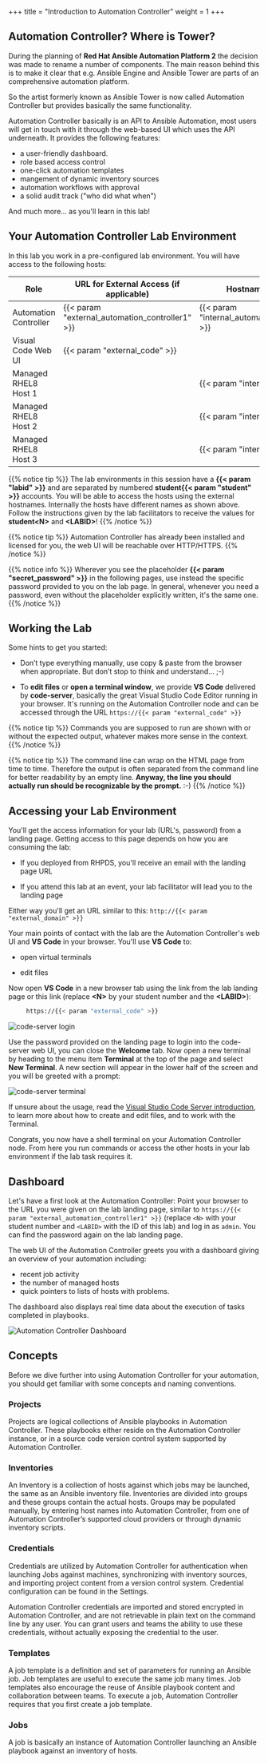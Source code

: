 +++
title = "Introduction to Automation Controller"
weight = 1
+++

## Automation Controller? Where is Tower?

During the planning of **Red Hat Ansible Automation Platform 2** the decision was made to rename a number of components. The main reason behind this is to make it clear that e.g. Ansible Engine and Ansible Tower are parts of an comprehensive automation platform.

So the artist formerly known as Ansible Tower is now called Automation Controller but provides basically the same functionality.

Automation Controller basically is an API to Ansible Automation, most users will get in touch with it through the web-based UI which uses the API underneath. It provides the following features:

- a user-friendly dashboard.
- role based access control
- one-click automation templates
- mangement of dynamic inventory sources
- automation workflows with approval
- a solid audit track ("who did what when")

And much more... as you'll learn in this lab!

## Your Automation Controller Lab Environment

In this lab you work in a pre-configured lab environment. You will have access to the following hosts:

| Role                         | URL for External Access (if applicable)  | Hostname Internal                   |
| ---------------------------- | ---------------------------------- | ----------------------------------- |
| Automation Controller| {{< param "external_automation_controller1" >}}    | {{< param "internal_automation_controller1" >}}     |
| Visual Code Web UI           | {{< param "external_code" >}}      |                                     |
| Managed RHEL8 Host 1         |                                    | {{< param "internal_host1" >}}      |
| Managed RHEL8 Host 2         |                                    | {{< param "internal_host2" >}}      |
| Managed RHEL8 Host 3         |                                    | {{< param "internal_host3" >}}      |

{{% notice tip %}}
The lab environments in this session have a **{{< param "labid" >}}** and are separated by numbered **student{{< param "student" >}}** accounts. You will be able to access the hosts using the external hostnames. Internally the hosts have different names as shown above. Follow the instructions given by the lab facilitators to receive the values for **student\<N>** and **\<LABID>**!
{{% /notice %}}

{{% notice tip %}}
Automation Controller has already been installed and licensed for you, the web UI will be reachable over HTTP/HTTPS.
{{% /notice %}}

{{% notice info %}}
Wherever you see the placeholder **{{< param "secret_password" >}}** in the following pages, use instead the specific password provided to you on the lab page. In general, whenever you need a password, even without the placeholder explicitly written, it's the same one.
{{% /notice %}}

## Working the Lab

Some hints to get you started:

- Don’t type everything manually, use copy & paste from the browser when appropriate. But don’t stop to think and understand… ;-)

- To **edit files** or **open a terminal window**, we provide **VS Code** delivered by **code-server**, basically the great Visual Studio Code Editor running in your browser. It's running on the Automation Controller node and can be accessed through the URL `https://{{< param "external_code" >}}`

{{% notice tip %}}
Commands you are supposed to run are shown with or without the expected output, whatever makes more sense in the context.
{{% /notice %}}

{{% notice tip %}}
The command line can wrap on the HTML page from time to time. Therefore the output is often separated from the command line for better readability by an empty line. **Anyway, the line you should actually run should be recognizable by the prompt.** :-)
{{% /notice %}}

## Accessing your Lab Environment

You'll get the access information for your lab (URL's, password) from a landing page. Getting access to this page depends on how you are consuming the lab:

- If you deployed from RHPDS, you'll receive an email with the landing page URL

- If you attend this lab at an event, your lab facilitator will lead you to the landing page

Either way you'll get an URL similar to this: `http://{{< param "external_domain" >}}`

Your main points of contact with the lab are the Automation Controller's web UI and **VS Code** in your browser. You'll use **VS Code** to:

- open virtual terminals

- edit files

Now open **VS Code** in a new browser tab using the link from the lab landing page or this link (replace **\<N\>** by your student number and the **\<LABID\>**):

```bash
     https://{{< param "external_code" >}}
```

![code-server login](../../images/vscode-pwd.png)

Use the password provided on the landing page to login into the code-server web UI, you can close the **Welcome** tab. Now open a new terminal by heading to the menu item **Terminal** at the top of the page and select **New Terminal**. A new section will appear in the lower half of the screen and you will be greeted with a prompt:

![code-server terminal](../../images/vscode-terminal.png)

If unsure about the usage, read the [Visual Studio Code Server introduction](../../vscode-intro/), to learn more about how to create and edit files, and to work with the Terminal.

Congrats, you now have a shell terminal on your Automation Controller node. From here you run commands or access the other hosts in your lab environment if the lab task requires it.

## Dashboard

Let's have a first look at the Automation Controller: Point your browser to the URL you were given on the lab landing page, similar to `https://{{< param "external_automation_controller1" >}}` (replace `<N>` with your student number and `<LABID>` with the ID of this lab) and log in as `admin`. You can find the password again on the lab landing page.

The web UI of the Automation Controller greets you with a dashboard giving an overview of your automation including:

- recent job activity
- the number of managed hosts
- quick pointers to lists of hosts with problems.

The dashboard also displays real time data about the execution of tasks completed in playbooks.

![Automation Controller Dashboard](../../images/dashboard.png)

## Concepts

Before we dive further into using Automation Controller for your automation, you should get familiar with some concepts and naming conventions.

### Projects

Projects are logical collections of Ansible playbooks in Automation Controller. These playbooks either reside on the Automation Controller instance, or in a source code version control system supported by Automation Controller.

### Inventories

An Inventory is a collection of hosts against which jobs may be launched, the same as an Ansible inventory file. Inventories are divided into groups and these groups contain the actual hosts. Groups may be populated manually, by entering host names into Automation Controller, from one of Automation Controller’s supported cloud providers or through dynamic inventory scripts.

### Credentials

Credentials are utilized by Automation Controller for authentication when launching Jobs against machines, synchronizing with inventory sources, and importing project content from a version control system. Credential configuration can be found in the Settings.

Automation Controller credentials are imported and stored encrypted in Automation Controller, and are not retrievable in plain text on the command line by any user. You can grant users and teams the ability to use these credentials, without actually exposing the credential to the user.

### Templates

A job template is a definition and set of parameters for running an Ansible job. Job templates are useful to execute the same job many times. Job templates also encourage the reuse of Ansible playbook content and collaboration between teams. To execute a job, Automation Controller requires that you first create a job template.

### Jobs

A job is basically an instance of Automation Controller launching an Ansible playbook against an inventory of hosts.
